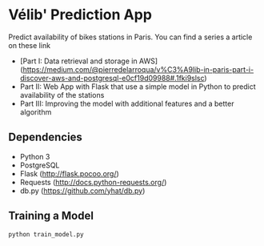 # Vélib' Prediction App

Predict availability of bikes stations in Paris.
You can find a series a article on these link
* [Part I: Data retrieval and storage in AWS] (https://medium.com/@pierredelarroqua/v%C3%A9lib-in-paris-part-i-discover-aws-and-postgresql-e0cf19d09988#.1fki9slsc)
* Part II: Web App with Flask that use a simple model in Python to predict availability of the stations
* Part III: Improving the model with additional features and a better algorithm

## Dependencies

* Python 3
* PostgreSQL
* Flask (http://flask.pocoo.org/)
* Requests (http://docs.python-requests.org/)
* db.py (https://github.com/yhat/db.py)

## Training a Model

 ```bash
 python train_model.py
 ```